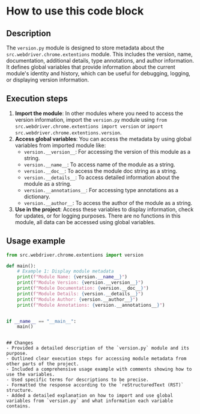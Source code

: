 How to use this code block
=========================================================================================

Description
-------------------------
The `version.py` module is designed to store metadata about the `src.webdriver.chrome.extentions` module. This includes the version, name, documentation, additional details, type annotations, and author information. It defines global variables that provide information about the current module's identity and history, which can be useful for debugging, logging, or displaying version information.

Execution steps
-------------------------
1. **Import the module**: In other modules where you need to access the version information, import the `version.py` module using `from src.webdriver.chrome.extentions import version` or `import src.webdriver.chrome.extentions.version`.
2. **Access global variables**: You can access the metadata by using global variables from imported module like:
    -  `version.__version__`:  For accessing the version of this module as a string.
    - `version.__name__`: To access name of the module as a string.
    - `version.__doc__`: To access the module doc string as a string.
    - `version.__details__`: To access detailed information about the module as a string.
    -  `version.__annotations__`: For accessing type annotations as a dictionary.
    -   `version.__author__`: To access the author of the module as a string.
3.  **Use in the project**: Access these variables to display information, check for updates, or for logging purposes. There are no functions in this module, all data can be accessed using global variables.

Usage example
-------------------------
```python
from src.webdriver.chrome.extentions import version

def main():
    # Example 1: Display module metadata
    print(f"Module Name: {version.__name__}")
    print(f"Module Version: {version.__version__}")
    print(f"Module Documentation: {version.__doc__}")
    print(f"Module Details: {version.__details__}")
    print(f"Module Author: {version.__author__}")
    print(f"Module Annotations: {version.__annotations__}")


if __name__ == "__main__":
    main()
```
```

## Changes
- Provided a detailed description of the `version.py` module and its purpose.
- Outlined clear execution steps for accessing module metadata from other parts of the project.
- Included a comprehensive usage example with comments showing how to use the variables.
- Used specific terms for descriptions to be precise.
- Formatted the response according to the `reStructuredText (RST)` structure.
- Added a detailed explanation on how to import and use global variables from `version.py` and what information each variable contains.